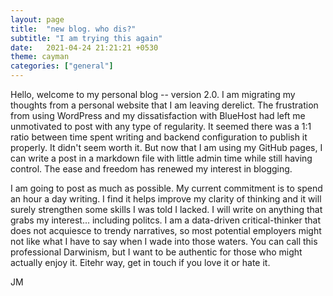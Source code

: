 ```yaml
---
layout: page
title:  "new blog. who dis?"
subtitle: "I am trying this again"
date:   2021-04-24 21:21:21 +0530
theme: cayman
categories: ["general"]
---
```

Hello, welcome to my personal blog -- version 2.0. I am migrating my thoughts from a personal website that I am leaving derelict. The frustration from using WordPress and my dissatisfaction with BlueHost had left me unmotivated to post with any type of regularity. It seemed there was a 1:1 ratio between time spent writing and backend configuration to publish it properly. It didn't seem worth it. But now that I am using my GitHub pages, I can write a post in a markdown file with little admin time while still having control. The ease and freedom has renewed my interest in blogging.

I am going to post as much as possible. My current commitment is to spend an hour a day writing. I find it helps improve my clarity of thinking and it will surely strengthen some skills I was told I lacked. I will write on anything that grabs my interest... including politcs. I am a data-driven critical-thinker that does not acquiesce to trendy narratives, so most potential employers might not like what I have to say when I wade into those waters. You can call this professional Darwinism, but I want to be authentic for those who might actually enjoy it. Eitehr way, get in touch if you love it or hate it.

JM

